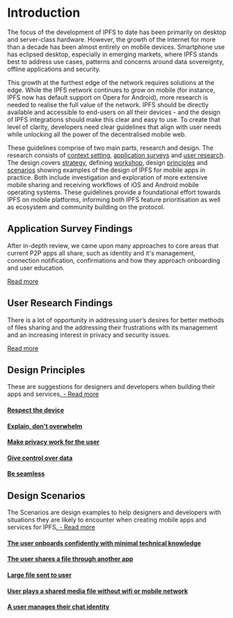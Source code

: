# Introduction

The focus of the development of IPFS to date has been primarily on desktop and server-class hardware. However, the growth of the internet for more than a decade has been almost entirely on mobile devices. Smartphone use has eclipsed desktop, especially in emerging markets, where IPFS stands best to address use cases, patterns and concerns around data sovereignty, offline applications and security.

This growth at the furthest edge of the network requires solutions at the edge. While the IPFS network continues to grow on mobile \(for instance, IPFS now has default support on Opera for Android\), more research is needed to realise the full value of the network. IPFS should be directly available and accessible to end-users on all their devices - and the design of IPFS integrations should make this clear and easy to use. To create that level of clarity, developers need clear guidelines that align with user needs while unlocking all the power of the decentralised mobile web.

These guidelines comprise of two main parts, research and design. The research consists of [context setting](context/considerations-for-mobile.md), [application surveys](application-survey/application-survey/) and [user research](user-research/interviews/). The design covers [strategy](design/design-strategy.md), defining [workshop](design/design-workshop.md), design [principles](design/principles/) and [scenarios](design/scenarios/) showing examples of the design of IPFS for mobile apps in practice. Both include investigation and exploration of more extensive mobile sharing and receiving workflows of iOS and Android mobile operating systems. These guidelines provide a foundational effort towards IPFS on mobile platforms, informing both IPFS feature prioritisation as well as ecosystem and community building on the protocol.

## Application Survey Findings

After in-depth review, we came upon many approaches to core areas that current P2P apps all share, such as identity and it's management, connection notification, confirmations and how they approach onboarding and user education.

[Read more](application-survey/findings.md)

## User Research Findings

There is a lot of opportunity in addressing user’s desires for better methods of files sharing and the addressing their frustrations with its management and an increasing interest in privacy and security issues.

[Read more](user-research/findings.md)

## Design Principles

These are suggestions for designers and developers when building their apps and services[. - Read more](design/principles/)

#### [Respect the device](design/principles/respect-the-device.md)

#### [Explain, don't overwhelm](design/principles/explain-dont-overwhelm.md)

#### [Make privacy work for the user](design/principles/make-privacy-work-for-the-user.md)

#### [Give control over data](design/principles/give-control-over-data.md)

#### [Be seamless](design/principles/be-seamless.md)

## Design Scenarios

The Scenarios are design examples to help designers and developers with situations they are likely to encounter when creating mobile apps and services for IPFS[. - Read more](design/scenarios/)

#### [The user onboards confidently with minimal technical knowledge](design/scenarios/the-user-onboards-confidently-with-minimal-technical-knowledge.md)

#### [The user shares a file through another app](design/scenarios/the-user-shares-a-file-through-another-app.md)

#### [Large file sent to user](design/scenarios/large-file-sent-to-user.md)

#### [User plays a shared media file without wifi or mobile network](design/scenarios/user-plays-a-shared-media-file-without-wifi-or-mobile-network.md)

#### [A user manages their chat identity](design/scenarios/a-user-manages-their-chat-identity.md)

